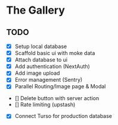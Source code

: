 # The Gallery

## TODO

- [x] Setup local database
- [x] Scaffold basic ui with moke data
- [x] Attach database to ui
- [x] Add authentication (NextAuth)
- [x] Add image upload
- [x] Error management (Sentry)
- [x] Parallel Routing/Image page & Modal
- [] Delete button with server action
- [] Rate limiting (upstash)
- [x] Connect Turso for production database
